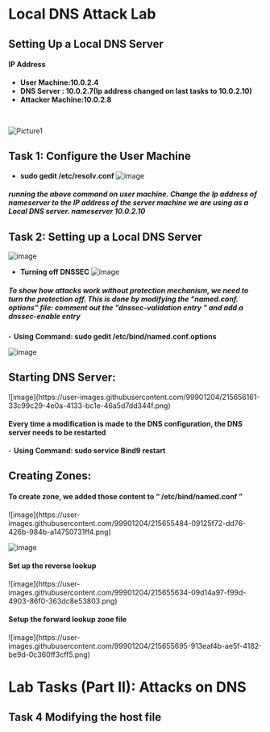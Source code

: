 <h1> Local DNS Attack Lab</h1>

<h2>Setting Up a Local DNS Server</h2>
 <h4>IP Address </h4>
 
- <b>User Machine:10.0.2.4</b> 
- <b>DNS Server : 10.0.2.7(Ip address changed on last tasks to 10.0.2.10)</b>
- <b>Attacker Machine:10.0.2.8</b>
<br />

![Picture1](https://user-images.githubusercontent.com/99901204/215654584-3fa12d25-718f-48db-8599-7369ce5a97f3.png)


<h2>Task 1: Configure the User Machine</h2>

- <b>sudo gedit /etc/resolv.conf</b> 
![image](https://user-images.githubusercontent.com/99901204/215654748-f9792523-0808-4450-88bf-78675fbda025.png)

 <h5>running the above command on user machine. Change the Ip address of nameserver to the IP address of the server machine we are using as a Local DNS server. nameserver 10.0.2.10</h5>

<h2>Task 2: Setting up a Local DNS Server </h2>

![image](https://user-images.githubusercontent.com/99901204/215654824-eeef8544-7426-45dc-98d1-b6da90a500d8.png)

- <b>Turning off DNSSEC </b> 
![image](https://user-images.githubusercontent.com/99901204/215654968-55f5edf3-9942-470c-8fed-c66c00a2a067.png)

<h5>To show how attacks work without protection mechanism, we need to turn the protection off. This is done by modifying the "named.conf. options" file: comment out the "dnssec-validation entry " and add a dnssec-enable entry </h5>
- <b>  Using Command: sudo gedit /etc/bind/named.conf.options </b> 

![image](https://user-images.githubusercontent.com/99901204/215655029-e6741bfb-f39d-4f1b-99b0-d8d9ab6d460d.png)

<h2>Starting DNS Server:</h2>
![image](https://user-images.githubusercontent.com/99901204/215656161-33c99c29-4e0a-4133-bc1e-46a5d7dd344f.png)


<h4> Every time a modification is made to the DNS configuration, the DNS server needs to be restarted </h4>
- <b>  Using Command: sudo service Bind9 restart </b> 
<h2>Creating Zones: </h2>
<h4> To create zone, we added those content to “  /etc/bind/named.conf ” </h4>
![image](https://user-images.githubusercontent.com/99901204/215655484-09125f72-dd76-426b-984b-a14750731ff4.png)

![image](https://user-images.githubusercontent.com/99901204/215655495-2d326b57-0a6d-4240-a617-f6aace9e0e46.png)
<h4> Set up the reverse lookup </h4>
![image](https://user-images.githubusercontent.com/99901204/215655634-09d14a97-f99d-4903-86f0-363dc8e53803.png)
<h4>Setup the forward lookup zone file </h4>
![image](https://user-images.githubusercontent.com/99901204/215655695-913eaf4b-ae5f-4182-be9d-0c360ff3cff5.png)

<h1>Lab Tasks (Part II): Attacks on DNS</h1>

<h2>Task 4 Modifying the host file</h2>

<!--
 ```diff
- text in red
+ text in green
! text in orange
# text in gray
@@ text in purple (and bold)@@
```
--!>
